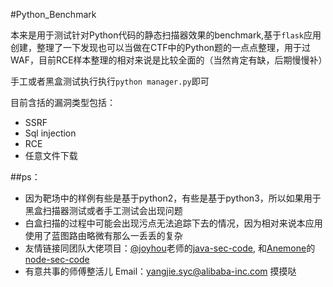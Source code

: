#Python_Benchmark

本来是用于测试针对Python代码的静态扫描器效果的benchmark,基于`flask`应用创建，整理了一下发现也可以当做在CTF中的Python题的一点点整理，用于过WAF，目前RCE样本整理的相对来说是比较全面的（当然肯定有缺，后期慢慢补）

手工或者黑盒测试执行执行`python manager.py`即可

目前含括的漏洞类型包括：
- SSRF
- Sql injection
- RCE
- 任意文件下载

##ps：
- 因为靶场中的样例有些是基于python2，有些是基于python3，所以如果用于黑盒扫描器测试或者手工测试会出现问题
- 白盒扫描的过程中可能会出现污点无法追踪下去的情况，因为相对来说本应用使用了蓝图路由略微有那么一丢丢的复杂
- 友情链接同团队大佬项目：[@joyhou](https://github.com/JoyChou93)老师的[java-sec-code](https://github.com/JoyChou93/java-sec-code), 和[Anemone](https://github.com/Anemone95/)的[node-sec-code](https://github.com/Anemone95/NodeSecCode)
- 有意共事的师傅整活儿 Email：yangjie.syc@alibaba-inc.com 摸摸哒
